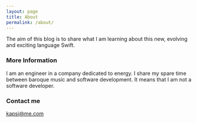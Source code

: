 ```yaml
---
layout: page
title: About
permalink: /about/
---
```



The aim of this blog is to share what I am learning about this new, evolving and exciting language Swift.

### More Information

I am an engineer in a company dedicated to energy. I share my spare time between baroque music and software development. It means that I am not a software developer. 

### Contact me

[kapsi@me.com](mailto:kapsi@me.com)
